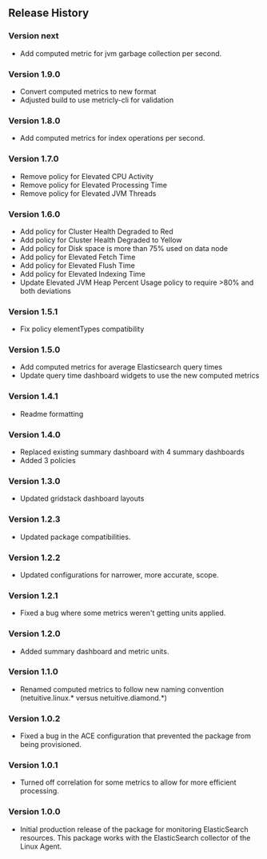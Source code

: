 ## Release History

### Version next

* Add computed metric for jvm garbage collection per second.

### Version 1.9.0

* Convert computed metrics to new format
* Adjusted build to use metricly-cli for validation

### Version 1.8.0

* Add computed metrics for index operations per second.

### Version 1.7.0

* Remove policy for Elevated CPU Activity
* Remove policy for Elevated Processing Time
* Remove policy for Elevated JVM Threads

### Version 1.6.0

* Add policy for Cluster Health Degraded to Red
* Add policy for Cluster Health Degraded to Yellow
* Add policy for Disk space is more than 75% used on data node
* Add policy for Elevated Fetch Time
* Add policy for Elevated Flush Time
* Add policy for Elevated Indexing Time
* Update Elevated JVM Heap Percent Usage policy to require >80% and both deviations

### Version 1.5.1

* Fix policy elementTypes compatibility

### Version 1.5.0

* Add computed metrics for average Elasticsearch query times
* Update query time dashboard widgets to use the new computed metrics

### Version 1.4.1

* Readme formatting

### Version 1.4.0

* Replaced existing summary dashboard with 4 summary dashboards
* Added 3 policies

### Version 1.3.0

* Updated gridstack dashboard layouts

### Version 1.2.3

* Updated package compatibilities.

### Version 1.2.2

* Updated configurations for narrower, more accurate, scope.

### Version 1.2.1

* Fixed a bug where some metrics weren't getting units applied.

### Version 1.2.0

* Added summary dashboard and metric units.

### Version 1.1.0

* Renamed computed metrics to follow new naming convention (netuitive.linux.* versus netuitive.diamond.*)

### Version 1.0.2

* Fixed a bug in the ACE configuration that prevented the package from being provisioned.

### Version 1.0.1

* Turned off correlation for some metrics to allow for more efficient processing.

### Version 1.0.0

* Initial production release of the package for monitoring ElasticSearch resources.  This package works with the ElasticSearch collector of the Linux Agent.
